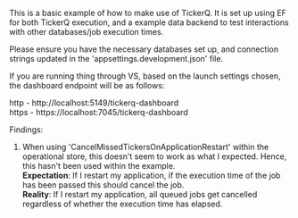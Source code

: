 
This is a basic example of how to make use of TickerQ. It is set up using EF for both TickerQ execution, and a example data backend to test interactions with other databases/job execution times.

Please ensure you have the necessary databases set up, and connection strings updated in the 'appsettings.development.json' file.

If you are running thing through VS, based on the launch settings chosen, the dashboard endpoint will be as follows:

http - http://localhost:5149/tickerq-dashboard <br>
https - https://localhost:7045/tickerq-dashboard

Findings:
1. When using 'CancelMissedTickersOnApplicationRestart' within the operational store, this doesn't seem to work as what I expected. Hence, this hasn't been used within the example. <br>
**Expectation**: If I restart my application, if the execution time of the job has been passed this should cancel the job.<br>
**Reality**: If I restart my application, all queued jobs get cancelled regardless of whether the execution time has elapsed.
